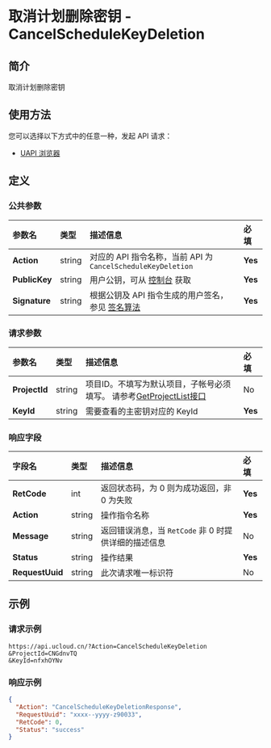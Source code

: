 # 取消计划删除密钥 - CancelScheduleKeyDeletion

## 简介

取消计划删除密钥






## 使用方法

您可以选择以下方式中的任意一种，发起 API 请求：
- [UAPI 浏览器](https://console.ucloud.cn/uapi/detail?id=CancelScheduleKeyDeletion)


## 定义

### 公共参数

| 参数名 | 类型 | 描述信息 | 必填 |
|:---|:---|:---|:---|
| **Action**     | string  | 对应的 API 指令名称，当前 API 为 `CancelScheduleKeyDeletion`                        | **Yes** |
| **PublicKey**  | string  | 用户公钥，可从 [控制台](https://console.ucloud.cn/uapi/apikey) 获取                                             | **Yes** |
| **Signature**  | string  | 根据公钥及 API 指令生成的用户签名，参见 [签名算法](api/summary/signature.md)  | **Yes** |

### 请求参数

| 参数名 | 类型 | 描述信息 | 必填 |
|:---|:---|:---|:---|
| **ProjectId** | string | 项目ID。不填写为默认项目，子帐号必须填写。 请参考[GetProjectList接口](api/summary/get_project_list) |No|
| **KeyId** | string | 需要查看的主密钥对应的 KeyId |**Yes**|

### 响应字段

| 字段名 | 类型 | 描述信息 | 必填 |
|:---|:---|:---|:---|
| **RetCode** | int | 返回状态码，为 0 则为成功返回，非 0 为失败 |**Yes**|
| **Action** | string | 操作指令名称 |**Yes**|
| **Message** | string | 返回错误消息，当 `RetCode` 非 0 时提供详细的描述信息 |No|
| **Status** | string |  操作结果 |**Yes**|
| **RequestUuid** | string | 此次请求唯一标识符 |No|




## 示例

### 请求示例
    
```
https://api.ucloud.cn/?Action=CancelScheduleKeyDeletion
&ProjectId=CNGdnvTQ
&KeyId=nfxhOYNv
```

### 响应示例
    
```json
{
  "Action": "CancelScheduleKeyDeletionResponse",
  "RequestUuid": "xxxx--yyyy-z90033",
  "RetCode": 0,
  "Status": "success"
}
```






